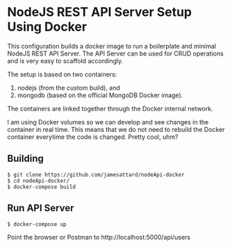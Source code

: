 # NodeJS REST API Server Setup Using Docker

This configuration builds a docker image to run a boilerplate and minimal NodeJS REST API Server. The API Server can be used for CRUD operations and is very easy to scaffold accordingly.

The setup is based on two containers:
1. nodejs (from the custom build), and 
2. mongodb (based on the official MongoDB Docker image). 

The containers are linked together through the Docker internal network. 

I am using Docker volumes so we can develop and see changes in the container in real time. This means that we do not need to rebuild the Docker container everytime the code is changed. Pretty cool, uhm?

## Building

    $ git clone https://github.com/jamesattard/nodeApi-docker
    $ cd nodeApi-docker/
    $ docker-compose build

## Run API Server

    $ docker-compose up

Point the browser or Postman to http://localhost:5000/api/users